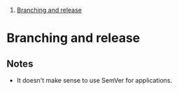1. [Branching and release](#branching-and-release-workflow)


# Branching and release


## Notes
* It doesn't make sense to use SemVer for applications.
